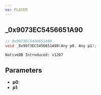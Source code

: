 ```yaml
---
ns: PLAYER
---
```

## _0x9073EC5456651A90

```c
// 0x9073EC5456651A90
void _0x9073EC5456651A90(Any p0, Any p1);
```

```
NativeDB Introduced: v1207
```

## Parameters
* **p0**:
* **p1**:
